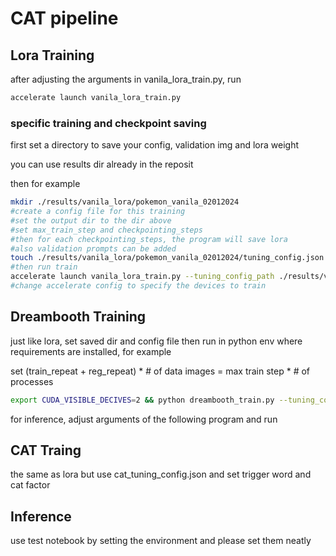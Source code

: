 # CAT pipeline 

## Lora Training
after adjusting the arguments in vanila_lora_train.py, run 

```bash
accelerate launch vanila_lora_train.py
```

### specific training and checkpoint saving

first set a directory to save your config, validation img and lora weight

you can use results dir already in the reposit

then for example 

```bash
mkdir ./results/vanila_lora/pokemon_vanila_02012024
#create a config file for this training 
#set the output dir to the dir above
#set max_train_step and checkpointing_steps
#then for each checkpointing_steps, the program will save lora
#also validation prompts can be added
touch ./results/vanila_lora/pokemon_vanila_02012024/tuning_config.json
#then run train 
accelerate launch vanila_lora_train.py --tuning_config_path ./results/vanila_lora/pokemon_vanila_02012024/tuning_config.json
#change accelerate config to specify the devices to train
```

## Dreambooth Training 

just like lora, set saved dir and config file 
then run in python env where requirements are installed, for example

set (train_repeat + reg_repeat) * # of data images = max train step * # of processes

```bash
export CUDA_VISIBLE_DECIVES=2 && python dreambooth_train.py --tuning_config_path /data7/OnomaAi101/CAT/configs/dreambooth_tuning_config.json
```
for inference, adjust arguments of the following program and run

## CAT Traing 

the same as lora but use cat_tuning_config.json and set trigger word and cat factor

## Inference 

use test notebook by setting the environment and please set them neatly
